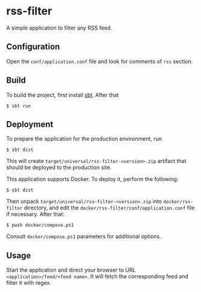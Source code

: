 rss-filter
==========

A simple application to filter any RSS feed.

Configuration
-------------

Open the `conf/application.conf` file and look for comments of `rss` section.

Build
-----

To build the project, first install [sbt][]. After that

```console
$ sbt run
```

Deployment
----------

To prepare the application for the production environment, run

```console
$ sbt dist
``` 

This will create `target/universal/rss-filter-<version>.zip` artifact that
should be deployed to the production site.

This application supports Docker. To deploy it, perform the following:

```console
$ sbt dist
```

Then unpack `target/universal/rss-filter-<version>.zip` into
`docker/rss-filter` directory, and edit the
`docker/rss-filter/conf/application.conf` file if necessary. After that:

```console
$ pwsh docker/compose.ps1
``` 

Consult `docker/compose.ps1` parameters for additional options.

Usage
-----

Start the application and direct your browser to URL
`<application>/feed/<feed name>`. It will fetch the corresponding feed and
filter it with regex.

[sbt]: http://www.scala-sbt.org/
